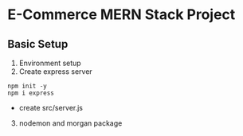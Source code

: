 # E-Commerce MERN Stack Project

## Basic Setup

1. Environment setup
2. Create express server

```
npm init -y
npm i express
```

- create src/server.js

3. nodemon and morgan package
